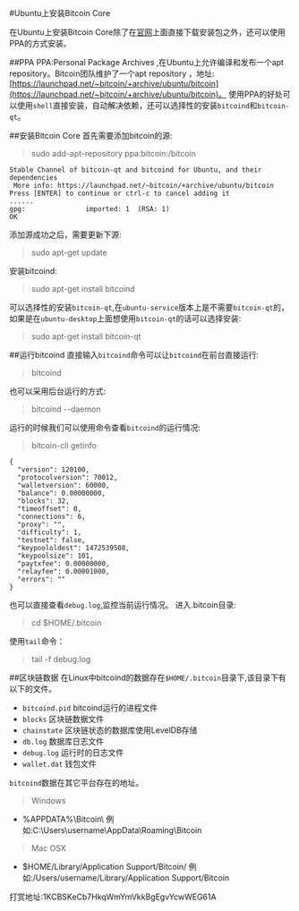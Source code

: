 #Ubuntu上安装Bitcoin Core

在Ubuntu上安装Bitcoin Core除了在[官网](https://bitcoin.org/en/download)上面直接下载安装包之外，还可以使用PPA的方式安装。

##PPA 
PPA:Personal Package Archives ,在Ubuntu上允许编译和发布一个apt repository。Bitcoin团队维护了一个apt repository ，地址:
[https://launchpad.net/~bitcoin/+archive/ubuntu/bitcoin](https://launchpad.net/~bitcoin/+archive/ubuntu/bitcoin)。 使用PPA的好处可以使用`shell`直接安装，自动解决依赖，还可以选择性的安装`bitcoind`和`bitcoin-qt`。

##安装Bitcoin Core 
首先需要添加bitcoin的源:
>sudo add-apt-repository ppa:bitcoin:/bitcoin

```
Stable Channel of bitcoin-qt and bitcoind for Ubuntu, and their dependencies
 More info: https://launchpad.net/~bitcoin/+archive/ubuntu/bitcoin
Press [ENTER] to continue or ctrl-c to cancel adding it
......
gpg:               imported: 1  (RSA: 1)
OK
```
添加源成功之后，需要更新下源:
>sudo apt-get update

安装bitcoind:

>sudo apt-get install bitcoind

可以选择性的安装`bitcoin-qt`,在`ubuntu-service`版本上是不需要`bitcoin-qt`的，如果是在`ubuntu-desktop`上面想使用`bitcoin-qt`的话可以选择安装:
>sudo apt-get install bitcoin-qt

##运行bitcoind
直接输入`bitcoind`命令可以让`bitcoind`在前台直接运行:
>bitcoind

也可以采用后台运行的方式:
>bitcoind --daemon

运行的时候我们可以使用命令查看`bitcoind`的运行情况:
>bitcoin-cli getinfo

```
{
  "version": 120100,
  "protocolversion": 70012,
  "walletversion": 60000,
  "balance": 0.00000000,
  "blocks": 32,
  "timeoffset": 0,
  "connections": 6,
  "proxy": "",
  "difficulty": 1,
  "testnet": false,
  "keypoololdest": 1472539508,
  "keypoolsize": 101,
  "paytxfee": 0.00000000,
  "relayfee": 0.00001000,
  "errors": ""
}
```
也可以直接查看`debug.log`,监控当前运行情况。
进入.bitcoin目录:
>cd $HOME/.bitcoin

使用`tail`命令：
>tail -f debug.log

##区块链数据
在Linux中bitcoind的数据存在`$HOME/.bitcoin`目录下,该目录下有以下的文件。

* `bitcoind.pid` bitcoind运行的进程文件
* `blocks`  区块链数据文件
* `chainstate` 区块链状态的数据库使用LevelDB存储
* `db.log` 数据库日志文件
* `debug.log` 运行时的日志文件
* `wallet.dat` 钱包文件

`bitcoind`数据在其它平台存在的地址。

>Windows
* %APPDATA%\Bitcoin\ 例如:C:\Users\username\AppData\Roaming\Bitcoin

>Mac OSX
* $HOME/Library/Application Support/Bitcoin/ 例如:/Users/username/Library/Application Support/Bitcoin

打赏地址:1KCBSKeCb7HkqWmYmVkkBgEgvYcwWEG61A



